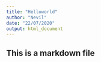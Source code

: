 ```yaml
---
title: "Helloworld"
author: "Nevil"
date: "22/07/2020"
output: html_document
---
```


## This is a markdown file